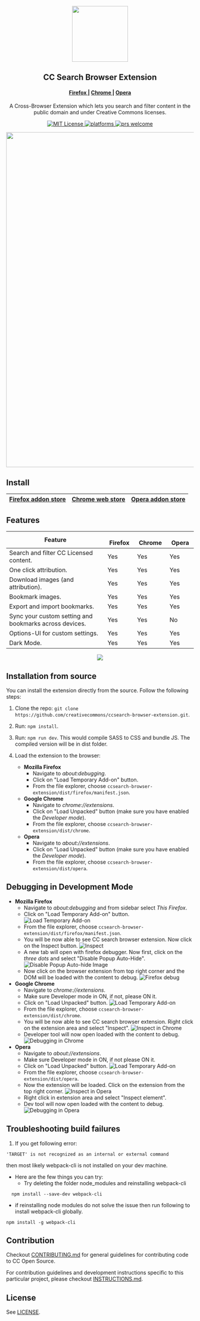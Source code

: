 <p align="center">
  <img src="https://mirrors.creativecommons.org/presskit/icons/cc.xlarge.png" height="150">
  <h2 align="center">CC Search Browser Extension</h2>
    <h4 align="center">
    <a href="https://addons.mozilla.org/en-US/firefox/addon/cc-search-extension/">
      Firefox
    </a>
    <span> | </span>
    <a href="https://chrome.google.com/webstore/detail/cc-search/agohkbfananbebiaphblgcfhcclklfnh">
      Chrome
    </a>
    <span> | </span>
    <a href="https://addons.opera.com/en/extensions/details/cc-search/">
      Opera
    </a>
  </h4>
  <p align="center">A Cross-Browser Extension which lets you search and filter content in the public domain and under Creative Commons licenses.<p>
  <p align="center">
    <a href="https://github.com/creativecommons/ccsearch-browser-extension/blob/master/LICENSE">
      <img alt="MIT License" src="https://img.shields.io/github/license/creativecommons/ccsearch-browser-extension.svg?color=brightgreen" />
    </a>
    <a href="https://circleci.com/gh/creativecommons/ccsearch-browser-extension/tree/master">
    	<img src="https://circleci.com/gh/creativecommons/ccsearch-browser-extension/tree/master.svg?style=shield" alt="platforms" />
    </a>
    <a href="https://github.com/creativecommons/ccsearch-browser-extension/blob/master/CONTRIBUTING.md">
	    <img src="https://img.shields.io/badge/PRs-welcome-brightgreen.svg" alt="prs welcome">
    </a>
  </p>
</p>

<p align="center">
  <img src="https://i.imgur.com/KOgFgWU.png" width="900px">
</p>

## Install

| [Firefox addon store](https://addons.mozilla.org/en-US/firefox/addon/cc-search-extension/) | [Chrome web store](https://chrome.google.com/webstore/detail/cc-search/agohkbfananbebiaphblgcfhcclklfnh) | [Opera addon store](https://addons.opera.com/en/extensions/details/cc-search/) |
|---------|--------|-------|

## Features

| Feature | <img src="https://i.imgur.com/tVOpDmP.png" width="16" height="16"> Firefox | <img src="https://i.imgur.com/r33ZXs4.png" height="16" width="16"> Chrome | <img src="https://i.imgur.com/CBgAqSl.png" heigth="16" width="16"> Opera |
|--------------------------------------------------------|---------|--------|-------|
| Search and filter CC Licensed content.                 |  Yes    | Yes    | Yes   |
| One click attribution.                                 | Yes     | Yes    | Yes   |
| Download images (and attribution).                     | Yes     | Yes    | Yes   |
| Bookmark images.                                       | Yes     | Yes    | Yes   |
| Export and import bookmarks.                           | Yes     | Yes    | Yes   |
| Sync your custom setting and bookmarks across devices. | Yes     | Yes    | No    |
| Options-UI for custom settings.                        | Yes     | Yes    | Yes   |
| Dark Mode.                                             | Yes     | Yes    | Yes   |

<p align="center">
  <img src="https://i.imgur.com/Dh7wczv.png">
</p>

## Installation from source
You can install the extension directly from the source. Follow the following steps:

1. Clone the repo: `git clone https://github.com/creativecommons/ccsearch-browser-extension.git`.

2. Run: `npm install`.

3. Run: `npm run dev`. This would compile SASS to CSS and bundle JS. The compiled version will be in dist folder.

4. Load the extension to the browser:
    - **Mozilla Firefox**
      - Navigate to _about:debugging_.
      - Click on "Load Temporary Add-on" button.
      - From the file explorer, choose `ccsearch-browser-extension/dist/firefox/manifest.json`.
    - **Google Chrome**
      - Navigate to _chrome://extensions_.
      - Click on "Load Unpacked" button (make sure you have enabled the _Developer mode_).
      - From the file explorer, choose `ccsearch-browser-extension/dist/chrome`.
    - **Opera**
      - Navigate to _about://extensions_.
      - Click on "Load Unpacked" button (make sure you have enabled the _Developer mode_).
      - From the file explorer, choose `ccsearch-browser-extension/dist/opera`.
## Debugging in Development Mode
   - **Mozilla Firefox**
      - Navigate to _about:debugging_ and from sidebar select _This Firefox_.
      - Click on "Load Temporary Add-on" button. ![Load Temporary Add-on](debug-image/debuging-in-firefox.png)
      - From the file explorer, choose `ccsearch-browser-extension/dist/firefox/manifest.json`.
      - You will be now able to see CC search browser extension. Now click on the Inspect button. ![Inspect](debug-image/inspect-firefox.png)
      - A new tab will open with firefox debugger. Now first, click on the _three dots_ and select "Disable Popup Auto-Hide". ![Disable Popup Auto-hide Image](debug-image/three-dots-firefox.png)
      - Now click on the browser extension from top right corner and the DOM will be loaded with the content to debug. ![Firefox debug](debug-image/click-on-extension.png)
   - **Google Chrome**
      - Navigate to _chrome://extensions_.
      - Make sure Developer mode in ON, if not, please ON it.
      - Click on "Load Unpacked" button. ![Load Temporary Add-on](debug-image/chrome-load-unpacked.png)
      - From the file explorer, choose `ccsearch-browser-extension/dist/chrome`.
      - You will be now able to see CC search browser extension. Right click on the extension area and select "Inspect". ![Inspect in Chrome](debug-image/inspect-in-chrome.png)
      - Developer tool will now open loaded with the content to debug. ![Debugging in Chrome](debug-image/debug-chrome.png)
   - **Opera**
      - Navigate to _about://extensions_.
      - Make sure Developer mode in ON, if not please ON it.
      - Click on "Load Unpacked" button. ![Load Temporary Add-on](debug-image/opera-load-unpacked.png)
      - From the file explorer, choose `ccsearch-browser-extension/dist/opera`.
      - Now the extension will be loaded. Click on the extension from the top right corner. ![Inspect in Opera](debug-image/inspect-in-opera.png)
      - Right click in extension area and select "Inspect element".
      - Dev tool will now open loaded with the content to debug. ![Debugging in Opera](debug-image/debug-opera.png)
## Troubleshooting build failures
1. If you get following error:
```shell
'TARGET' is not recognized as an internal or external command
```
then most likely webpack-cli is not installed on your dev machine.

- Here are the few things you can try:
  - Try deleting the folder node_modules and reinstalling webpack-cli
```shell
  npm install --save-dev webpack-cli
  ```
  - if reinstalling node modules do not solve the issue then run following to install webpack-cli globally.
  ```shell
  npm install -g webpack-cli
  ```

## Contribution
Checkout [CONTRIBUTING.md](https://github.com/creativecommons/ccsearch-browser-extension/blob/master/CONTRIBUTING.md) for general guidelines for contributing code to CC Open Source.

For contribution guidelines and development instructions specific to this particular project, please checkout [INSTRUCTIONS.md](https://github.com/creativecommons/ccsearch-browser-extension/blob/master/INSTRUCTIONS.md).

## License
See [LICENSE](https://github.com/creativecommons/ccsearch-browser-extension/blob/master/LICENSE).

